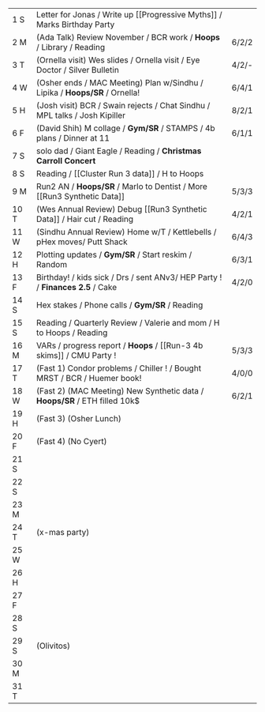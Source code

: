 |      |                                                                                |       |
| ---- | ------------------------------------------------------------------------------ | ----- |
| 1  S | Letter for Jonas / Write up [[Progressive Myths]] / Marks Birthday Party       |       |
| 2  M | (Ada Talk) Review November / BCR work / **Hoops** / Library / Reading          | 6/2/2 |
| 3  T | (Ornella visit) Wes slides / Ornella visit / Eye Doctor / Silver Bulletin      | 4/2/- |
| 4  W | (Osher ends / MAC Meeting) Plan w/Sindhu / Lipika / **Hoops/SR** / Ornella!    | 6/4/1 |
| 5  H | (Josh visit) BCR / Swain rejects / Chat Sindhu / MPL talks / Josh Kipiller     | 8/2/1 |
| 6  F | (David Shih) M collage / **Gym/SR** / STAMPS / 4b plans / Dinner at 11         | 6/1/1 |
| 7  S | solo dad / Giant Eagle / Reading / **Christmas Carroll Concert**               |       |
| 8  S | Reading / [[Cluster Run 3 data]] / H to Hoops                                  |       |
| 9  M | Run2 AN / **Hoops/SR**  / Marlo to Dentist / More [[Run3 Synthetic Data]]      | 5/3/3 |
| 10 T | (Wes Annual Review) Debug [[Run3 Synthetic Data]] / Hair cut / Reading         | 4/2/1 |
| 11 W | (Sindhu Annual Review) Home w/T / Kettlebells / pHex moves/ Putt Shack         | 6/4/3 |
| 12 H | Plotting updates  / **Gym/SR** / Start reskim / Random                         | 6/3/1 |
| 13 F | Birthday! / kids sick / Drs / sent ANv3/ HEP Party ! / **Finances 2.5** / Cake | 4/2/0 |
| 14 S | Hex stakes / Phone calls / **Gym/SR** / Reading                                |       |
| 15 S | Reading / Quarterly Review / Valerie and mom / H to Hoops / Reading            |       |
| 16 M | VARs / progress report / **Hoops** / [[Run-3 4b skims]] / CMU Party !          | 5/3/3 |
| 17 T | (Fast 1) Condor problems / Chiller ! /  Bought MRST / BCR / Huemer book!       | 4/0/0 |
| 18 W | (Fast 2) (MAC Meeting) New Synthetic data / **Hoops/SR** / ETH filled 10k$     | 6/2/1 |
| 19 H | (Fast 3) (Osher Lunch)                                                         |       |
| 20 F | (Fast 4) (No Cyert)                                                            |       |
| 21 S |                                                                                |       |
| 22 S |                                                                                |       |
| 23 M |                                                                                |       |
| 24 T | (x-mas party)                                                                  |       |
| 25 W |                                                                                |       |
| 26 H |                                                                                |       |
| 27 F |                                                                                |       |
| 28 S |                                                                                |       |
| 29 S | (Olivitos)                                                                     |       |
| 30 M |                                                                                |       |
| 31 T |                                                                                |       |
